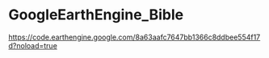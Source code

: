 # GoogleEarthEngine_Bible

https://code.earthengine.google.com/8a63aafc7647bb1366c8ddbee554f17d?noload=true
